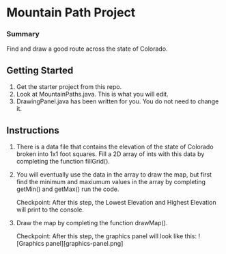 # Mountain Path Project

### Summary
Find and draw a good route across the state of Colorado.

## Getting Started
1. Get the starter project from this repo.
2. Look at MountainPaths.java. This is what you will edit.
3. DrawingPanel.java has been written for you. You do not need to change it.

## Instructions
1. There is a data file that contains the elevation of the state of Colorado broken into 1x1 foot squares. Fill a 2D array of ints with this data by completing the function fillGrid().
1. You will eventually use the data in the array to draw the map, but first find the minimum and maxiumum values in the array by completing getMin() and getMax() run the code. 

   Checkpoint: After this step, the Lowest Elevation and Highest Elevation will print to the console.
1. Draw the map by completing the function drawMap().

   Checkpoint: After this step, the graphics panel will look like this:
   ![Graphics panel][graphics-panel.png]

